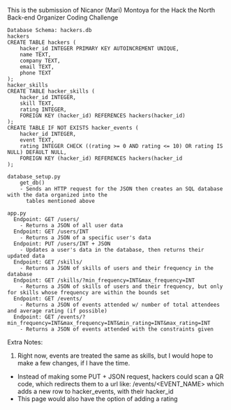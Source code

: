 This is the submission of Nicanor (Mari) Montoya for the Hack the North Back-end Organizer Coding Challenge

```
Database Schema: hackers.db
hackers
CREATE TABLE hackers (
    hacker_id INTEGER PRIMARY KEY AUTOINCREMENT UNIQUE,
    name TEXT,
    company TEXT,
    email TEXT,
    phone TEXT
);
hacker_skills
CREATE TABLE hacker_skills (
    hacker_id INTEGER,
    skill TEXT,
    rating INTEGER,
    FOREIGN KEY (hacker_id) REFERENCES hackers(hacker_id)
);
CREATE TABLE IF NOT EXISTS hacker_events (
    hacker_id INTEGER,
    event TEXT,
    rating INTEGER CHECK ((rating >= 0 AND rating <= 10) OR rating IS NULL) DEFAULT NULL,
    FOREIGN KEY (hacker_id) REFERENCES hackers(hacker_id
);
```
```
database_setup.py
    get_db()
    - Sends an HTTP request for the JSON then creates an SQL database with the data organized into the
      tables mentioned above

app.py
  Endpoint: GET /users/
    - Returns a JSON of all user data
  Endpoint: GET /users/INT
    - Returns a JSON of a specific user's data
  Endpoint: PUT /users/INT + JSON
    - Updates a user's data in the database, then returns their updated data
  Endpoint: GET /skills/
    - Returns a JSON of skills of users and their frequency in the database
  Endpoint: GET /skills/?min_frequency=INT&max_frequency=INT
    - Returns a JSON of skills of users and their frequency, but only for skills whose frequency are within the bounds set
  Endpoint: GET /events/
    - Returns a JSON of events attended w/ number of total attendees and average rating (if possible)
  Endpoint: GET /events/?min_frequency=INT&max_frequency=INT&min_rating=INT&max_rating=INT
    - Returns a JSON of events attended with the constraints given
```
Extra Notes:
1. Right now, events are treated the same as skills, but I would hope to make a few changes, if I have the time.
- Instead of making some PUT + JSON request, hackers could scan a QR code, which redirects them to a url like: /events/<EVENT_NAME>
    which adds a new row to hacker_events, with their hacker_id
- This page would also have the option of adding a rating
